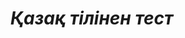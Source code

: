 # *Қазақ тілінен тест*
<html>
 <head>
  <meta charset="utf-8">
  <title>Кнопка</title>
  <script>
   function Bastau(){
    <p><a href="http://htmlbook.ru" target="_blank">Ссылка 
  открывает новое окно на сайт www.htmlbook.ru</a></p> 
   }
 </head>
 <body> 
  <form>
   <p><input type="button" value=" Бастау " onclick "Bastau() "></p>
  </form>
 </body>
</html>
